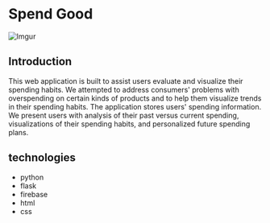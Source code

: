 # Spend Good

![Imgur](https://i.imgur.com/Ienwk3F.jpg)

## Introduction
This web application is built to assist users evaluate and visualize their spending habits. We attempted to address consumers' problems with overspending on certain kinds of products and to help them visualize trends in their spending habits. The application stores users' spending information. We present users with analysis of their past versus current spending, visualizations of their spending habits, and personalized future spending plans. 

## technologies
* python
* flask
* firebase
* html
* css



